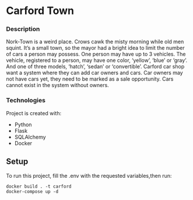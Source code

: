 # Carford Town

### Description
Nork-Town is a weird place. Crows cawk the misty morning while old men squint. It’s a small
town, so the mayor had a bright idea to limit the number of cars a person may possess. One
person may have up to 3 vehicles. The vehicle, registered to a person, may have one color,
‘yellow’, ‘blue’ or ‘gray’. And one of three models, ‘hatch’, ‘sedan’ or ‘convertible’.
Carford car shop want a system where they can add car owners and cars. Car owners may
not have cars yet, they need to be marked as a sale opportunity. Cars cannot exist in the
system without owners.

### Technologies
Project is created with:
* Python
* Flask
* SQLAlchemy
* Docker

## Setup
To run this project, fill the .env with the requested variables,then run:

```
docker build . -t carford 
docker-compose up -d 
```